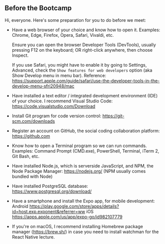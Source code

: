 ## Before the Bootcamp

Hi, everyone. Here's some preparation for you to do before we meet:

- Have a web browser of your choice and know how to open it. Examples: Chrome, Edge, Firefox, Opera, Safari, Vivaldi, etc.

  Ensure you can open the browser Developer Tools (DevTools), usually pressing F12 on the keyboard; OR right-click anywhere, then choose Inspect.

  If you use Safari, you might have to enable it by going to Settings, Advanced, check the `Show features for web developers` option (aka Show Develop menu in menu bar). Reference: https://support.apple.com/guide/safari/use-the-developer-tools-in-the-develop-menu-sfri20948/mac

- Have installed a text editor / integrated development environment (IDE) of your choice. I recommend Visual Studio Code: https://code.visualstudio.com/Download

- Install Git program for code version control: https://git-scm.com/downloads

- Register an account on GitHub, the social coding collaboration platform: https://github.com

- Know how to open a Terminal program so we can run commands. Examples: Command Prompt (CMD.exe), PowerShell, Terminal, iTerm 2, Git Bash, etc.

- Have installed Node.js, which is serverside JavaScript, and NPM, the Node Package Manager: https://nodejs.org/
(NPM usually comes bundled with Node)

- Have installed PostgreSQL database: https://www.postgresql.org/download/

- Have a smartphone and install the Expo app, for mobile development:
Android https://play.google.com/store/apps/details?id=host.exp.exponent&referrer=ww
iOS https://apps.apple.com/us/app/expo-go/id982107779

- If you're on macOS, I recommend installing Homebrew package manager (https://brew.sh/) in case you need to install watchman for the React Native lecture.
